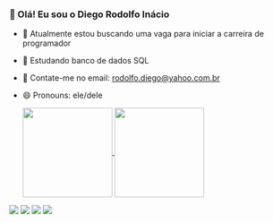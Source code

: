 ### 👋 Olá! Eu sou o Diego Rodolfo Inácio

- 🔭 Atualmente estou buscando uma vaga para iniciar a carreira de programador
- 🌱 Estudando banco de dados SQL
- 💬 Contate-me no email: rodolfo.diego@yahoo.com.br
- 😄 Pronouns: ele/dele

  <a href="https://github.com/diegoinacio87/github-readme-stats">
  <img height="160" align="center" src="https://github-readme-stats.vercel.app/api?username=diegoinacio87&show_icons=true&theme=gruvbox" />
  <img height="160" align="center" src="https://github-readme-stats.vercel.app/api/top-langs/?username=diegoinacio87&layout=compact&show_icons=true&theme=gruvbox" /></a>


<div> 
  <a href="https://www.instagram.com/diegorodolfo_inacio/" target="_blank"><img src="https://img.shields.io/badge/-Instagram-%23E4405F?style=for-the-badge&logo=instagram&logoColor=white" target="_blank"></a>
  <a href = "mailto:rodolfo.diego@yahoo.com.br"><img src="https://img.shields.io/badge/-Email-%23333?style=for-the-badge&logo=gmail&logoColor=white" target="_blank"></a>
  <a href="https://www.linkedin.com/in/diego-in%C3%A1cio/" target="_blank"><img src="https://img.shields.io/badge/-LinkedIn-%230077B5?style=for-the-badge&logo=linkedin&logoColor=white" target="_blank"></a>
  <a href="https://diegoinacio87.github.io/" target="_blank"><img src="https://img.shields.io/badge/website-000000?style=for-the-badge&logo=About.me&logoColor=white" target="_blank"></a>
</div>
